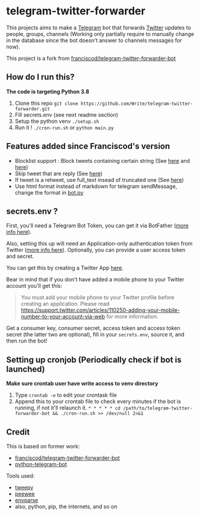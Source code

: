 # telegram-twitter-forwarder

This projects aims to make a [Telegram](https://telegram.org) bot that forwards [Twitter](https://twitter.com/) updates to people, groups, channels (Working only partially require to manually change in the database since the bot doesn't answer to channels messages for now).

This project is a fork from [franciscod/telegram-twitter-forwarder-bot](https://github.com/franciscod/telegram-twitter-forwarder-bot)

## How do I run this?

**The code is targeting Python 3.8**

1. Clone this repo `git clone https://github.com/Write/telegram-twitter-forwarder.git`
2. Fill secrets.env (see next readme section)
3. Setup the python venv `./setup.sh`
5. Run it ! `./cron-run.sh` or `python main.py`

## Features added since Franciscod's version

- Blocklist support : Block tweets containing certain string (See [here](https://github.com/Write/telegram-twitter-forwarder/blob/master/job.py#L61) and [here](https://github.com/Write/telegram-twitter-forwarder/blob/master/job.py#L123))
- Skip tweet that are reply (See [here](https://github.com/Write/telegram-twitter-forwarder/blob/master/job.py#L128))
- If tweet is a retweet, use full_text insead of truncated one (See [here](https://github.com/Write/telegram-twitter-forwarder/blob/master/job.py#132))
- Use html format instead of markdown for telegram sendMessage, change the format in [bot.py](https://github.com/Write/telegram-twitter-forwarder/blob/master/bot.py#L60)

## secrets.env ?

First, you'll need a Telegram Bot Token, you can get it via BotFather ([more info here](https://core.telegram.org/bots)).

Also, setting this up will need an Application-only authentication token from Twitter ([more info here](https://dev.twitter.com/oauth/application-only)). Optionally, you can provide a user access token and secret.

You can get this by creating a Twitter App [here](https://apps.twitter.com/).

Bear in mind that if you don't have added a mobile phone to your Twitter account you'll get this:

>You must add your mobile phone to your Twitter profile before creating an application. Please read https://support.twitter.com/articles/110250-adding-your-mobile-number-to-your-account-via-web for more information.

Get a consumer key, consumer secret, access token and access token secret (the latter two are optional), fill in your `secrets.env`, source it, and then run the bot!

## Setting up cronjob (Periodically check if bot is launched)

**Make sure crontab user have write access to venv directory**

1. Type `crontab -e` to edit your crontask file
2. Append this to your crontab file to check every minutes if the bot is running, if not it'll relaunch it.
`* * * * * cd /path/to/telegram-twitter-forwarder-bot && ./cron-run.sh >> /dev/null 2>&1`

## Credit

This is based on former work:
- [franciscod/telegram-twitter-forwarder-bot](https://github.com/franciscod/telegram-twitter-forwarder-bot)
- [python-telegram-bot](https://github.com/leandrotoledo/python-telegram-bot)

Tools used:
- [tweepy](https://github.com/tweepy/tweepy)
- [peewee](https://github.com/coleifer/peewee)
- [envparse](https://github.com/rconradharris/envparse)
- also, python, pip, the internets, and so on
